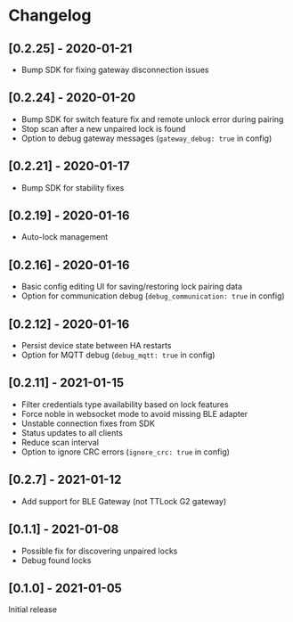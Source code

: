 # Changelog

## [0.2.25] - 2020-01-21
- Bump SDK for fixing gateway disconnection issues

## [0.2.24] - 2020-01-20
- Bump SDK for switch feature fix and remote unlock error during pairing
- Stop scan after a new unpaired lock is found
- Option to debug gateway messages (`gateway_debug: true` in config)

## [0.2.21] - 2020-01-17
- Bump SDK for stability fixes

## [0.2.19] - 2020-01-16
- Auto-lock management

## [0.2.16] - 2020-01-16
- Basic config editing UI for saving/restoring lock pairing data
- Option for communication debug (`debug_communication: true` in config)

## [0.2.12] - 2020-01-16
- Persist device state between HA restarts
- Option for MQTT debug (`debug_mqtt: true` in config)

## [0.2.11] - 2021-01-15
- Filter credentials type availability based on lock features
- Force noble in websocket mode to avoid missing BLE adapter
- Unstable connection fixes from SDK
- Status updates to all clients
- Reduce scan interval
- Option to ignore CRC errors (`ignore_crc: true` in config)

## [0.2.7] - 2021-01-12
- Add support for BLE Gateway (not TTLock G2 gateway)

## [0.1.1] - 2021-01-08
- Possible fix for discovering unpaired locks
- Debug found locks

## [0.1.0] - 2021-01-05
Initial release